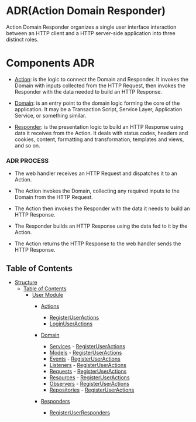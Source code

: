 # ADR(Action Domain Responder)
Action Domain Responder organizes a single user
interface interaction between an HTTP client and a HTTP server-side application into three distinct roles.
# Components ADR
 - [Action](#Action): is the logic to connect the Domain and Responder. 
   It invokes the Domain with inputs collected from the HTTP Request, then invokes the Responder with the data needed to build an HTTP Response.
 
- [Domain](#Domain): is an entry point to the domain logic forming the core of the application.
   It may be a Transaction Script, Service Layer, Application Service, or something similar.

- [Responder](#Responder): is the presentation logic to build an HTTP Response using data it receives from the Action.
   It deals with status codes, headers and cookies, content, formatting and transformation, templates and views, and so on. 
### <a name="ADR PROCESS">ADR PROCESS</a>
 - The web handler receives an HTTP Request and dispatches it to an Action.
  
 - The Action invokes the Domain, collecting any required inputs to the Domain from the HTTP Request.
 - The Action then invokes the Responder with the data it needs to build an HTTP Response.
 -  The Responder builds an HTTP Response using the data fed to it by the Action.
 -  The Action returns the HTTP Response to the web handler sends the HTTP Response.
 
 ## <a name="toc">Table of Contents</a>

- [Structure](#Structure)
  - [Table of Contents](#table-of-contents)
     - [User Module](#Users-Module)
        - [Actions](#Actions)
            - [RegisterUserActions](#RegisterUserActions)
            - [LoginUserActions](#LoginUserActions)
            
        - [Domain](#Domain) 
           - [Services](#Services) 
                 - [RegisterUserActions](#RegisterUserActions)
           - [Models](#Models) 
                 - [RegisterUserActions](#RegisterUserActions)
           - [Events](#Events) 
                 - [RegisterUserActions](#RegisterUserActions)
           - [Listeners](#listeners) 
                 - [RegisterUserActions](#RegisterUserActions)
           - [Requests](#Requests) 
                  - [RegisterUserActions](#RegisterUserActions)
           - [Resources](#Resources) 
                  - [RegisterUserActions](#RegisterUserActions)
           - [Observers](#Observers) 
                  - [RegisterUserActions](#RegisterUserActions)
           - [Repositories](#Repositories) 
                  - [RegisterUserActions](#RegisterUserActions)
           
        - [Responders](#Responders) 
           - [RegisterUserResponders](#RegisterUserResponders)
           
          
    
     

